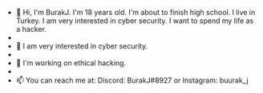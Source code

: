 - 👋 Hi, I'm BurakJ. I'm 18 years old. I'm about to finish high school. I live in Turkey. I am very interested in cyber security. I want to spend my life as a hacker.
- 
- 👀 I am very interested in cyber security.
- 
- 🌱 I'm working on ethical hacking.
- 
- 📫 You can reach me at: Discord: BurakJ#8927 or Instagram: buurak_j

<!---
BurakJ/BurakJ is a ✨ special ✨ repository because its `README.md` (this file) appears on your GitHub profile.
You can click the Preview link to take a look at your changes.
--->
